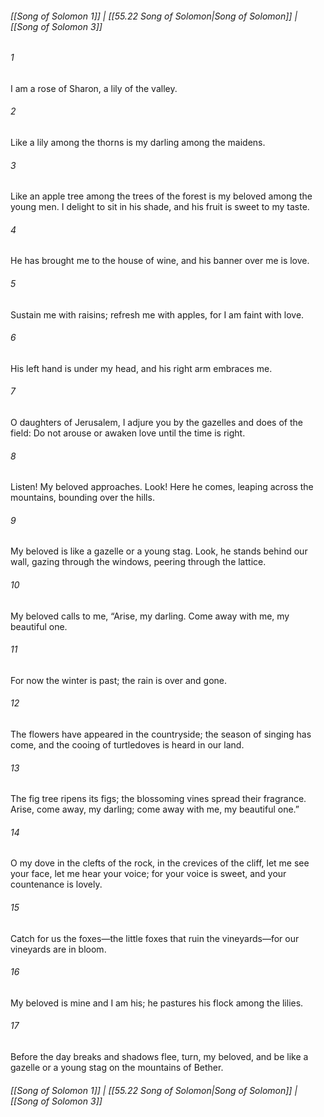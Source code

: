 
###### [[Song of Solomon 1]] | [[55.22 Song of Solomon|Song of Solomon]] | [[Song of Solomon 3]]

###### 1
I am a rose of Sharon, a lily of the valley.
###### 2
Like a lily among the thorns is my darling among the maidens.
###### 3
Like an apple tree among the trees of the forest is my beloved among the young men. I delight to sit in his shade, and his fruit is sweet to my taste.
###### 4
He has brought me to the house of wine, and his banner over me is love.
###### 5
Sustain me with raisins; refresh me with apples, for I am faint with love.
###### 6
His left hand is under my head, and his right arm embraces me.
###### 7
O daughters of Jerusalem, I adjure you by the gazelles and does of the field: Do not arouse or awaken love until the time is right.
###### 8
Listen! My beloved approaches. Look! Here he comes, leaping across the mountains, bounding over the hills.
###### 9
My beloved is like a gazelle or a young stag. Look, he stands behind our wall, gazing through the windows, peering through the lattice.
###### 10
My beloved calls to me, “Arise, my darling. Come away with me, my beautiful one.
###### 11
For now the winter is past; the rain is over and gone.
###### 12
The flowers have appeared in the countryside; the season of singing has come, and the cooing of turtledoves is heard in our land.
###### 13
The fig tree ripens its figs; the blossoming vines spread their fragrance. Arise, come away, my darling; come away with me, my beautiful one.”
###### 14
O my dove in the clefts of the rock, in the crevices of the cliff, let me see your face, let me hear your voice; for your voice is sweet, and your countenance is lovely.
###### 15
Catch for us the foxes—the little foxes that ruin the vineyards—for our vineyards are in bloom.
###### 16
My beloved is mine and I am his; he pastures his flock among the lilies.
###### 17
Before the day breaks and shadows flee, turn, my beloved, and be like a gazelle or a young stag on the mountains of Bether.

###### [[Song of Solomon 1]] | [[55.22 Song of Solomon|Song of Solomon]] | [[Song of Solomon 3]]
